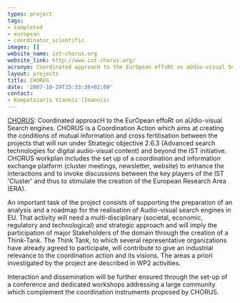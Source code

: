 ```yaml
---
types: project
tags:
- completed
- european
- coordinator_scientific
images: []
website_name: ist-chorus.org
website_link: http://www.ist-chorus.org/
acronym: Coordinated approacH to the EurOpean effoRt on aUdio-visual Search engines
layout: projects
title: CHORUS
date: '2007-10-29T15:33:36+02:00'
contact:
- Kompatsiaris Yiannis (Ioannis)
---
```

<p><a href="http://www.ist-chorus.org">CHORUS</a>: Coordinated approacH to the EurOpean effoRt on aUdio-visual Search engines. CHORUS is a Coordination Action which aims at creating the conditions of mutual information and cross fertilisation between the projects that will run under Strategic objective 2.6.3 (Advanced search technologies for digital audio-visual content) and beyond the IST initiative. CHORUS workplan includes the set up of a coordination and information exchange platform (cluster meetings, newsletter, website) to enhance the interactions and to invoke discussions between the key players of the IST 'Cluster' and thus to stimulate the creation of the European Research Area (ERA).</p>
<p>An important task of the project consists of supporting the preparation of an analysis and a roadmap for the realisation of Audio-visual search engines in EU. That activity will need a multi-disciplinary (societal, economic, regulatory and technological) and strategic approach and will imply the participation of major Stakeholders of the domain through the creation of a Think-Tank. The Think Tank, to which several representative organizations have already agreed to participate, will contribute to give an industrial relevance to the coordination action and its visions. The areas a priori investigated by the project are described in WP2 activities.</p>
<p>Interaction and dissemination will be further ensured through the set-up of a conference and dedicated workshops addressing a large community which complement the coordination instruments proposed by CHORUS.</p>

